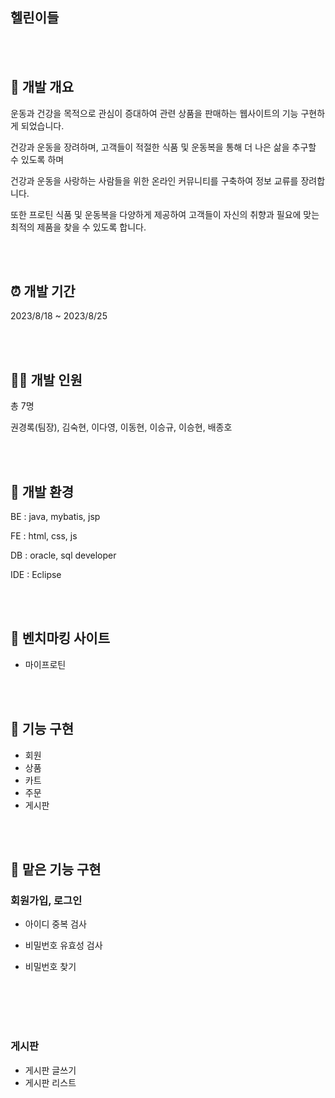 


## 헬린이들


<br>
<br>

## 🎈 개발 개요

운동과 건강을 목적으로 관심이 증대하여 관련 상품을 판매하는 웹사이트의 기능 구현하게 되었습니다.

건강과 운동을 장려하며, 고객들이 적절한 식품 및 운동복을 통해 더 나은 삶을 추구할 수 있도록 하며

건강과 운동을 사랑하는 사람들을 위한 온라인 커뮤니티를 구축하여 정보 교류를 장려합니다.

또한 프로틴 식품 및 운동복을 다양하게 제공하여 고객들이 자신의 취향과 필요에 맞는 최적의 제품을 찾을 수 있도록 합니다.

<br>
<br>

## ⏰ 개발 기간
2023/8/18 ~ 2023/8/25

<br>
<br>

## 👩‍💻 개발 인원
총 7명

권경록(팀장), 김숙현, 이다영, 이동현, 이승규, 이승현, 배종호

<br>
<br>

## 🎈 개발 환경
BE : java, mybatis, jsp

FE : html, css, js

DB : oracle, sql developer

IDE : Eclipse

<br>
<br>

## 🎈 벤치마킹 사이트

- 마이프로틴

<br>
<br>

## 🎈 기능 구현

- 회원
- 상품
- 카트 
- 주문
- 게시판



<br>
<br>

## 🎈 맡은 기능 구현

### 회원가입, 로그인

  - 아이디 중복 검사

  - 비밀번호 유효성 검사

  - 비밀번호 찾기
    
<br>
<br>




<br>
<br>
  
### 게시판
  
  - 게시판 글쓰기
  - 게시판 리스트
    
<br>
<br>



